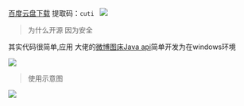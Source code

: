[百度云盘下载](https://pan.baidu.com/s/1rSQcSzMamK9VhaRPW4aV2Q ) 提取码：`cuti `
![](https://ws4.sinaimg.cn/large/007JVmUOgy1g2dj1jjpp4j312c0a43yk.jpg)

>为什么开源  因为安全

其实代码很简单,应用 大佬的[微博图床Java api](https://github.com/echisan/wbp4j)简单开发为在windows环境

![](https://ws3.sinaimg.cn/large/007JVmUOgy1g2djad3pozj30vo04gwev.jpg)


>使用示意图

![](https://ws4.sinaimg.cn/large/007JVmUOgy1g2djecjuvzj30p30lracw.jpg)
